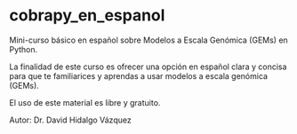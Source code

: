 # cobrapy_en_espanol
Mini-curso básico en español sobre Modelos a Escala Genómica (GEMs) en Python.

La finalidad de este curso es ofrecer una opción en español clara y concisa para que te familiarices y aprendas a usar modelos a escala genómica (GEMs).

El uso de este material es libre y gratuito.

Autor: Dr. David Hidalgo Vázquez
